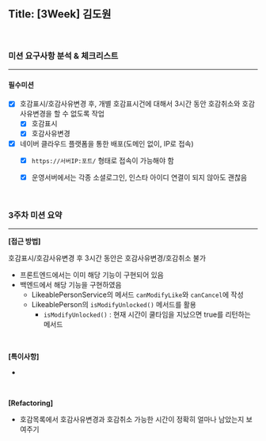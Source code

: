 ## Title: [3Week] 김도원

<br/>

### 미션 요구사항 분석 & 체크리스트

---

#### 필수미션

- [x] 호감표시/호감사유변경 후, 개별 호감표시건에 대해서 3시간 동안 호감취소와 호감사유변경을 할 수 없도록 작업
  - [x] 호감표시
  - [x] 호감사유변경

- [x] 네이버 클라우드 플랫폼을 통한 배포(도메인 없이, IP로 접속)
  - [x] `https://서버IP:포트/` 형태로 접속이 가능해야 함
  - [x] 운영서버에서는 각종 소셜로그인, 인스타 아이디 연결이 되지 않아도 괜찮음


<br/>

### 3주차 미션 요약

---

**[접근 방법]**

호감표시/호감사유변경 후 3시간 동안은 호감사유변경/호감취소 불가
- 프론트엔드에서는 이미 해당 기능이 구현되어 있음
- 백엔드에서 해당 기능을 구현하였음
  - LikeablePersonService의 메서드 `canModifyLike`와 `canCancel`에 작성
  - LikeablePerson의 `isModifyUnlocked()` 메서드를 활용
    - `isModifyUnlocked()` : 현재 시간이 쿨타임을 지났으면 true를 리턴하는 메서드


<br/>

**[특이사항]**

-

<br/>

**[Refactoring]**

- 호감목록에서 호감사유변경과 호감취소 가능한 시간이 정확히 얼마나 남았는지 보여주기